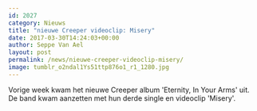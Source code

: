 ```yaml
---
id: 2027
category: Nieuws
title: "nieuwe Creeper videoclip: Misery"
date: 2017-03-30T14:24:03+00:00
author: Seppe Van Ael
layout: post
permalink: /news/nieuwe-creeper-videoclip-misery/
image: tumblr_o2ndal1Ys51ttp876o1_r1_1280.jpg
---
```

Vorige week kwam het nieuwe Creeper album 'Eternity, In Your Arms' uit. De band kwam aanzetten met hun derde single en videoclip 'Misery'.
